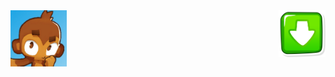 <a href="https://github.com/GMRJoordan/TimeMonkey/download/TimeMaster.dll">
    <img align="left" alt="Icon" height="90" src="unnamed.jpg">
    <img align="right" alt="Download" height="75" src="https://raw.githubusercontent.com/gurrenm3/BTD-Mod-Helper/master/BloonsTD6%20Mod%20Helper/Resources/DownloadBtn.png">
